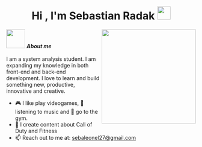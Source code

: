 <h1 align="center">Hi , I'm Sebastian Radak <img src="https://media.giphy.com/media/hvRJCLFzcasrR4ia7z/giphy.gif" width="35"></h1>


</p>

	
 <picture><img src = "https://github.com/7oSkaaa/7oSkaaa/blob/main/Images/about_me.gif?raw=true" width = 50px></picture> ***About me***
<picture> <img align="right" src="https://github.com/7oSkaaa/7oSkaaa/blob/main/Images/Right_Side.gif?raw=true" width = 250px></picture>
<br><br>
I am a system analysis student. I am expanding my knowledge in both front-end and back-end development. I love to learn and build something new, productive, innovative and creative.
- 🎮 I like play videogames, 🎵 listening to music and 💪 go to the gym.
- 🎥 I create content about Call of Duty and Fitness
- 📫 Reach out to me at: sebaleonel27@gmail.com
